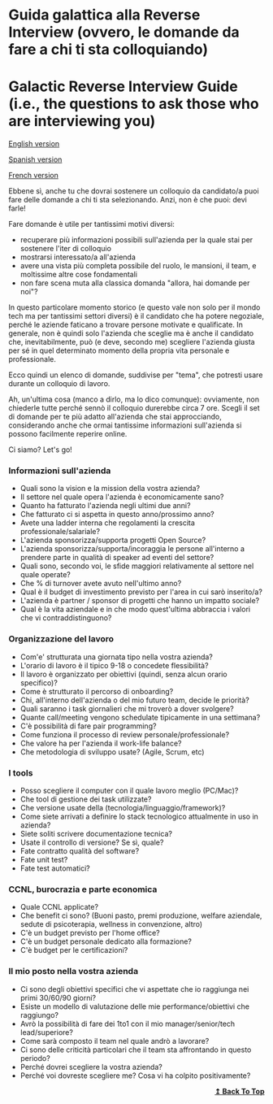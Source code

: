 # Guida galattica alla Reverse Interview (ovvero, le domande da fare a chi ti sta colloquiando)
# Galactic Reverse Interview Guide (i.e., the questions to ask those who are interviewing you)

[English version](docs/english.md)

[Spanish version](docs/spanish.md)

[French version](docs/french.md)

Ebbene sì, anche tu che dovrai sostenere un colloquio da candidato/a puoi fare delle domande a chi ti sta selezionando. Anzi, non è che puoi: devi farle!

Fare domande è utile per tantissimi motivi diversi:

- recuperare più informazioni possibili sull'azienda per la quale stai per sostenere l'iter di colloquio
- mostrarsi interessato/a all'azienda
- avere una vista più completa possibile del ruolo, le mansioni, il team, e moltissime altre cose fondamentali
- non fare scena muta alla classica domanda "allora, hai domande per noi"?

In questo particolare momento storico (e questo vale non solo per il mondo tech ma per tantissimi settori diversi) è il candidato che ha potere negoziale, perché le aziende faticano a trovare persone motivate e qualificate. In generale, non è quindi solo l'azienda che sceglie ma è anche il candidato che, inevitabilmente, può (e deve, secondo me) scegliere l'azienda giusta per sé in quel determinato momento della propria vita personale e professionale.

Ecco quindi un elenco di domande, suddivise per "tema", che potresti usare durante un colloquio di lavoro.

Ah, un'ultima cosa (manco a dirlo, ma lo dico comunque): ovviamente, non chiederle tutte perché sennò il colloquio durerebbe circa 7 ore. Scegli il set di domande per te più adatto all'azienda che stai approcciando, considerando anche che ormai tantissime informazioni sull'azienda si possono facilmente reperire online.

Ci siamo? Let's go!

### Informazioni sull'azienda
- Quali sono la vision e la mission della vostra azienda?
- Il settore nel quale opera l'azienda è economicamente sano?
- Quanto ha fatturato l'azienda negli ultimi due anni?
- Che fatturato ci si aspetta in questo anno/prossimo anno?
- Avete una ladder interna che regolamenti la crescita professionale/salariale?
- L'azienda sponsorizza/supporta progetti Open Source?
- L'azienda sponsorizza/supporta/incoraggia le persone all'interno a prendere parte in qualità di speaker ad eventi del settore?
- Quali sono, secondo voi, le sfide maggiori relativamente al settore nel quale operate?
- Che % di turnover avete avuto nell'ultimo anno?
- Qual è il budget di investimento previsto per l'area in cui sarò inserito/a?
- L'azienda è partner / sponsor di progetti che hanno un impatto sociale?
- Qual è la vita aziendale e in che modo quest'ultima abbraccia i valori che vi contraddistinguono?

### Organizzazione del lavoro
- Com'e' strutturata una giornata tipo nella vostra azienda?
- L'orario di lavoro è il tipico 9-18 o concedete flessibilità?
- Il lavoro è organizzato per obiettivi (quindi, senza alcun orario specifico)?
- Come è strutturato il percorso di onboarding?
- Chi, all'interno dell'azienda o del mio futuro team, decide le priorità?
- Quali saranno i task giornalieri che mi troverò a dover svolgere?
- Quante call/meeting vengono schedulate tipicamente in una settimana?
- C'è possibilità di fare pair programming?
- Come funziona il processo di review personale/professionale?
- Che valore ha per l'azienda il work-life balance?
- Che metodologia di sviluppo usate? (Agile, Scrum, etc)

### I tools
- Posso scegliere il computer con il quale lavoro meglio (PC/Mac)?
- Che tool di gestione dei task utilizzate?
- Che versione usate della (tecnologia/linguaggio/framework)?
- Come siete arrivati a definire lo stack tecnologico attualmente in uso in azienda?
- Siete soliti scrivere documentazione tecnica?
- Usate il controllo di versione? Se sì, quale?
- Fate contratto qualità del software?
- Fate unit test?
- Fate test automatici?

### CCNL, burocrazia e parte economica
- Quale CCNL applicate?
- Che benefit ci sono? (Buoni pasto, premi produzione, welfare aziendale, sedute di psicoterapia, wellness in convenzione, altro)
- C'è un budget previsto per l'home office?
- C'è un budget personale dedicato alla formazione?
- C'è budget per le certificazioni?

### Il mio posto nella vostra azienda
- Ci sono degli obiettivi specifici che vi aspettate che io raggiunga nei primi 30/60/90 giorni?
- Esiste un modello di valutazione delle mie performance/obiettivi che raggiungo?
- Avrò la possibilità di fare dei 1to1 con il mio manager/senior/tech lead/superiore?
- Come sarà composto il team nel quale andrò a lavorare?
- Ci sono delle criticità particolari che il team sta affrontando in questo periodo?
- Perché dovrei scegliere la vostra azienda?
- Perché voi dovreste scegliere me? Cosa vi ha colpito positivamente?

<div align="right">
  <b><a href="#guida-galattica-alla-reverse-interview-ovvero-le-domande-da-fare-a-chi-ti-sta-colloquiando">↥ Back To Top</a></b>
</div>
